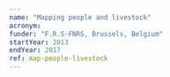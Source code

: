 ```yaml
---
name: "Mapping people and livestock"
acronym: 
funder: "F.R.S-FNRS, Brussels, Belgium"
startYear: 2013
endYear: 2017
ref: map-people-livestock
---
```

